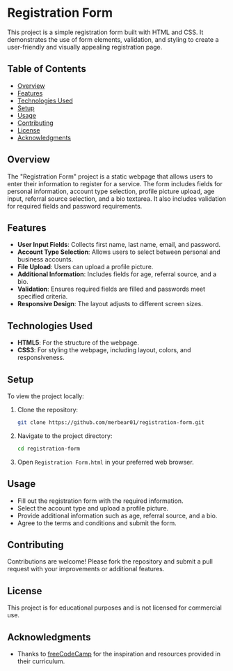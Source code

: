 # Registration Form

This project is a simple registration form built with HTML and CSS. It demonstrates the use of form elements, validation, and styling to create a user-friendly and visually appealing registration page.

## Table of Contents
- [Overview](#overview)
- [Features](#features)
- [Technologies Used](#technologies-used)
- [Setup](#setup)
- [Usage](#usage)
- [Contributing](#contributing)
- [License](#license)
- [Acknowledgments](#acknowledgments)

## Overview

The "Registration Form" project is a static webpage that allows users to enter their information to register for a service. The form includes fields for personal information, account type selection, profile picture upload, age input, referral source selection, and a bio textarea. It also includes validation for required fields and password requirements.

## Features

- **User Input Fields**: Collects first name, last name, email, and password.
- **Account Type Selection**: Allows users to select between personal and business accounts.
- **File Upload**: Users can upload a profile picture.
- **Additional Information**: Includes fields for age, referral source, and a bio.
- **Validation**: Ensures required fields are filled and passwords meet specified criteria.
- **Responsive Design**: The layout adjusts to different screen sizes.

## Technologies Used

- **HTML5**: For the structure of the webpage.
- **CSS3**: For styling the webpage, including layout, colors, and responsiveness.

## Setup

To view the project locally:

1. Clone the repository:
   ```bash
   git clone https://github.com/merbear01/registration-form.git
   ```

2. Navigate to the project directory:
   ```bash
   cd registration-form
   ```

3. Open `Registration Form.html` in your preferred web browser.

## Usage

- Fill out the registration form with the required information.
- Select the account type and upload a profile picture.
- Provide additional information such as age, referral source, and a bio.
- Agree to the terms and conditions and submit the form.

## Contributing

Contributions are welcome! Please fork the repository and submit a pull request with your improvements or additional features.

## License

This project is for educational purposes and is not licensed for commercial use.

## Acknowledgments

- Thanks to [freeCodeCamp](https://www.freecodecamp.org) for the inspiration and resources provided in their curriculum.
